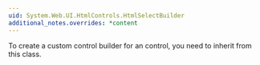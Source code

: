 ```yaml
---
uid: System.Web.UI.HtmlControls.HtmlSelectBuilder
additional_notes.overrides: *content
---
```


<p>To create a custom control builder for an <xref href="System.Web.UI.HtmlControls.HtmlSelect"></xref> control, you need to inherit from this class.</p>


